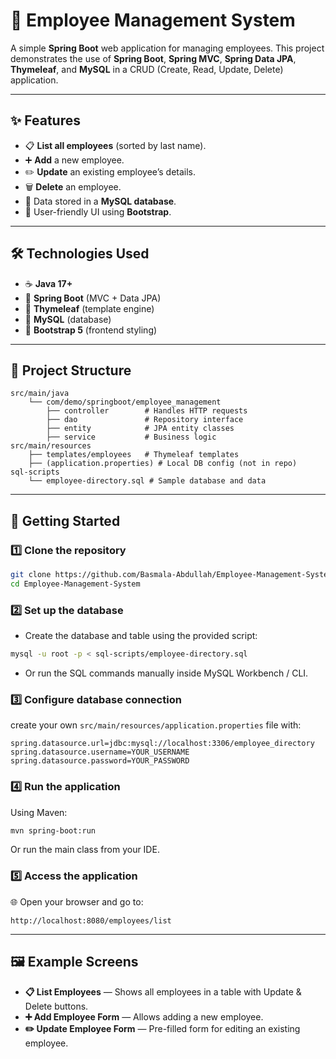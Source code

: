 # 💼 Employee Management System

A simple **Spring Boot** web application for managing employees.
This project demonstrates the use of **Spring Boot**, **Spring MVC**, **Spring Data JPA**, **Thymeleaf**, and **MySQL** in a CRUD (Create, Read, Update, Delete) application.

---

## ✨ Features

* 📋 **List all employees** (sorted by last name).
* ➕ **Add** a new employee.
* ✏️ **Update** an existing employee’s details.
* 🗑 **Delete** an employee.
* 💾 Data stored in a **MySQL database**.
* 🎨 User-friendly UI using **Bootstrap**.

---

## 🛠 Technologies Used

* ☕ **Java 17+**
* 🚀 **Spring Boot** (MVC + Data JPA)
* 📝 **Thymeleaf** (template engine)
* 🐬 **MySQL** (database)
* 🎨 **Bootstrap 5** (frontend styling)

---

## 📂 Project Structure

```
src/main/java
    └── com/demo/springboot/employee_management
        ├── controller        # Handles HTTP requests
        ├── dao               # Repository interface
        ├── entity            # JPA entity classes
        ├── service           # Business logic
src/main/resources
    ├── templates/employees   # Thymeleaf templates
    ├── (application.properties) # Local DB config (not in repo)
sql-scripts
    └── employee-directory.sql # Sample database and data
```

---

## 🚀 Getting Started

### 1️⃣ Clone the repository

```bash
git clone https://github.com/Basmala-Abdullah/Employee-Management-System.git
cd Employee-Management-System
```

### 2️⃣ Set up the database

* Create the database and table using the provided script:

```bash
mysql -u root -p < sql-scripts/employee-directory.sql
```

* Or run the SQL commands manually inside MySQL Workbench / CLI.

### 3️⃣ Configure database connection

create your own `src/main/resources/application.properties` file with:

```properties
spring.datasource.url=jdbc:mysql://localhost:3306/employee_directory
spring.datasource.username=YOUR_USERNAME
spring.datasource.password=YOUR_PASSWORD
```

### 4️⃣ Run the application

Using Maven:

```bash
mvn spring-boot:run
```

Or run the main class from your IDE.

### 5️⃣ Access the application

🌐 Open your browser and go to:

```
http://localhost:8080/employees/list
```

---

## 🖼 Example Screens

* **📋 List Employees** — Shows all employees in a table with Update & Delete buttons.
* **➕ Add Employee Form** — Allows adding a new employee.
* **✏️ Update Employee Form** — Pre-filled form for editing an existing employee.
